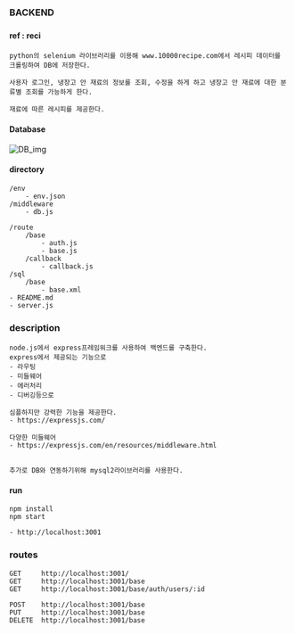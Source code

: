 ### BACKEND

###

#### ref : reci

```
python의 selenium 라이브러리를 이용해 www.10000recipe.com에서 레시피 데이터를 크롤링하여 DB에 저장한다.

사용자 로그인, 냉장고 안 재료의 정보를 조회, 수정을 하게 하고 냉장고 안 재료에 대한 분류별 조회를 가능하게 한다.

재료에 따른 레시피를 제공한다.
```

#### Database

![DB_img](/uploads/d961524c8f1a8f9134fa3ca5d3045094/DB_img.JPG)



#### directory

```
/env
    - env.json
/middleware
    - db.js

/route
    /base
	    - auth.js
        - base.js
    /callback
        - callback.js
/sql
    /base
	    - base.xml
- README.md
- server.js
```

### description

```
node.js에서 express프레임워크를 사용하여 백엔드를 구축한다.
express에서 제공되는 기능으로
- 라우팅
- 미들웨어
- 에러처리
- 디버깅등으로

심플하지만 강력한 기능을 제공한다.
- https://expressjs.com/

다양한 미들웨어
- https://expressjs.com/en/resources/middleware.html


추가로 DB와 연동하기위해 mysql2라이브러리를 사용한다.

```

#### run

```
npm install
npm start

- http://localhost:3001

```

### routes

```
GET     http://localhost:3001/
GET     http://localhost:3001/base
GET     http://localhost:3001/base/auth/users/:id

POST    http://localhost:3001/base
PUT     http://localhost:3001/base
DELETE  http://localhost:3001/base
```
